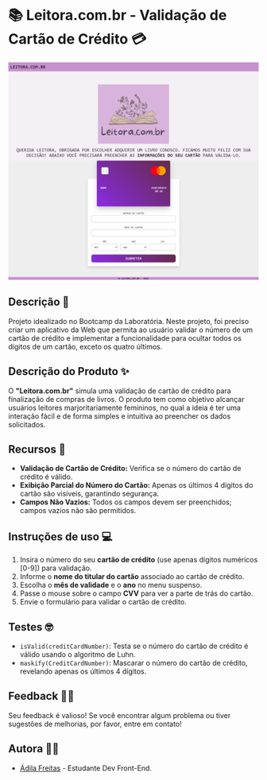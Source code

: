 # 📚 Leitora.com.br - Validação de Cartão de Crédito 💳 

<img src='src/Imagens/leitora.png'>

## Descrição 📝
Projeto idealizado no Bootcamp da Laboratória.
Neste projeto, foi preciso criar um aplicativo da Web que permita ao usuário validar o número de um cartão de crédito e implementar a funcionalidade para ocultar todos os dígitos de um cartão, exceto os quatro últimos. 

## Descrição do Produto ✨

O **"Leitora.com.br"** simula uma validação de cartão de crédito para finalização de compras de livros. O produto tem como objetivo alcançar usuários leitores marjoritariamente femininos, no qual a ideia é ter uma interação fácil e de forma simples e intuitiva ao preencher os dados solicitados.

## Recursos 📌

- **Validação de Cartão de Crédito:** Verifica se o número do cartão de crédito é válido.
- **Exibição Parcial do Número do Cartão:** Apenas os últimos 4 dígitos do cartão são visíveis, garantindo segurança.
- **Campos Não Vazios:** Todos os campos devem ser preenchidos; campos vazios não são permitidos.

## Instruções de uso 💻

1. Insira o número do seu **cartão de crédito** (use apenas dígitos numéricos [0-9]) para validação.
2. Informe o **nome do titular do cartão** associado ao cartão de crédito.
3. Escolha o **mês de validade** e o **ano** no menu suspenso.
4. Passe o mouse sobre o campo **CVV** para ver a parte de trás do cartão.
5. Envie o formulário para validar o cartão de crédito.


## Testes 🤓

- `isValid(creditCardNumber)`: Testa se o número do cartão de crédito é válido usando o algoritmo de Luhn.
- `maskify(CreditCardNumber)`: Mascarar o número do cartão de crédito, revelando apenas os últimos 4 dígitos.


## Feedback 💁‍♀️
Seu feedback é valioso! Se você encontrar algum problema ou tiver sugestões de melhorias, por favor, entre em contato!

## Autora 👩‍💻
- [Ádila Freitas](https://github.com/adilamarcelefreitas) - Estudante Dev Front-End.



